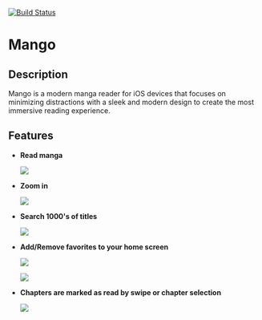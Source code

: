 [![Build Status](https://travis-ci.com/blakerharrison/Mango-Social-Manga-.svg?branch=Refactoring)](https://travis-ci.com/blakerharrison/Mango-Social-Manga-)

# Mango

## Description

Mango is a modern manga reader for iOS devices that focuses on minimizing distractions with a sleek and modern design to create the most immersive reading experience.

## Features
* **Read manga**

  ![](https://media.giphy.com/media/7zGIF7GTOtcJHJmj4n/giphy.gif)

* **Zoom in**

  ![](https://media.giphy.com/media/5z9ISjpOXdmVyEa7Fb/giphy.gif)

* **Search 1000's of titles**

  ![](https://media.giphy.com/media/88hQpEhVpZh2LAjnBS/giphy.gif)

* **Add/Remove favorites to your home screen**

  ![](https://media.giphy.com/media/yNsRveQF6wNJL0fRR4/giphy.gif)
  
  ![](https://media.giphy.com/media/kigxjBhOUGeP2i6bJS/giphy.gif)
  
* **Chapters are marked as read by swipe or chapter selection**

  ![](https://media.giphy.com/media/ckTuwncpk0Uqh2spya/giphy.gif)
